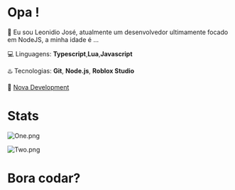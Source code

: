 # Opa !

👋 Eu sou Leonidio José, atualmente um desenvolvedor ultimamente focado em NodeJS, a minha idade é ...

💻 Linguagens: **Typescript**,**Lua**,**Javascript**

♨️ Tecnologias: **Git**, **Node.js**, **Roblox Studio**

🎉 [Nova Development](https://discord.com/invite/Au7DuE6cgV)

# Stats
![One.png](https://github-readme-stats.vercel.app/api?username=LeoNidioJose&theme=onedark)

![Two.png](https://github-readme-stats.vercel.app/api/top-langs/?username=LeoNidioJose&hide=html&layout=compact&theme=onedark)

# Bora codar?
